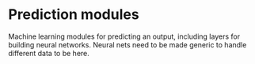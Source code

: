 # Prediction modules

Machine learning modules for predicting an output, including layers for building neural networks. Neural nets need to be made generic to handle different data to be here.
